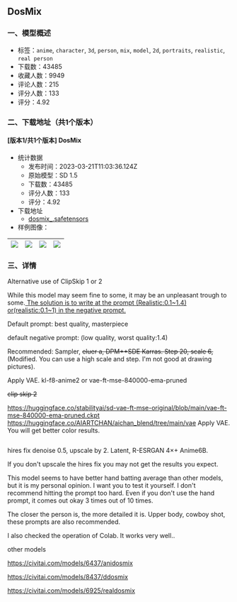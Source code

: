 ## DosMix
### 一、模型概述

- 标签：`anime`, `character`, `3d`, `person`, `mix`, `model`, `2d`, `portraits`, `realistic`, `real person`
- 下载数：43485
- 收藏人数：9949
- 评论人数：215
- 评分人数：133
- 评分：4.92

### 二、下载地址（共1个版本）

#### [版本1/共1个版本] DosMix

- 统计数据
  - 发布时间：2023-03-21T11:03:36.124Z
  - 原始模型：SD 1.5
  - 下载数：43485
  - 评分人数：133
  - 评分：4.92
- 下载地址
  - [dosmix_.safetensors](https://civitai.com/api/download/models/7328)
- 样例图像：

| <img src="https://image.civitai.com/xG1nkqKTMzGDvpLrqFT7WA/ccdff29f-16cd-4f56-0fbc-3a0652c5e500/width=450/67938.jpeg" /> | <img src="https://image.civitai.com/xG1nkqKTMzGDvpLrqFT7WA/f190983d-987d-4a50-3472-2be485e80b00/width=450/68608.jpeg" /> | <img src="https://image.civitai.com/xG1nkqKTMzGDvpLrqFT7WA/5b8537e4-51d2-45b9-ed17-92b5d9e96300/width=450/67935.jpeg" /> | <img src="https://image.civitai.com/xG1nkqKTMzGDvpLrqFT7WA/52decfb2-fc22-4cd1-1416-b9480846d200/width=450/173263.jpeg" /> |
| ---- | ---- | ---- | ---- |


### 三、详情
<p></p><p>Alternative use of ClipSkip 1 or 2</p><p>While this model may seem fine to some, it may be an unpleasant trough to some.<u> The solution is to write at the prompt (Realistic:0.1~1.4) or(realistic:0.1~1) in the negative prompt.</u></p><p></p><p>Default prompt: best quality, masterpiece</p><p>default negative prompt: (low quality, worst quality:1.4)</p><p></p><p></p><p>Recommended: Sampler, <s>eluer a, DPM++SDE Karras. Step 20, scale 6,</s>(Modified. You can use a high scale and step. I'm not good at drawing pictures).</p><p></p><p>Apply VAE. kl-f8-anime2 or vae-ft-mse-840000-ema-pruned</p><p></p><p><s>clip skip 2</s></p><p><a target="_blank" rel="ugc" href="https://huggingface.co/stabilityai/sd-vae-ft-mse-original/blob/main/vae-ft-mse-840000-ema-pruned.ckpt">https://huggingface.co/stabilityai/sd-vae-ft-mse-original/blob/main/vae-ft-mse-840000-ema-pruned.ckpt</a> <a target="_blank" rel="ugc" href="https://huggingface.co/AIARTCHAN/aichan_blend/tree/main/vae">https://huggingface.co/AIARTCHAN/aichan_blend/tree/main/vae</a> Apply VAE. You will get better color results.</p><pre><code></code></pre><p></p><p>hires fix denoise 0.5, upscale by 2. Latent, R-ESRGAN 4×+ Anime6B.</p><p>If you don't upscale the hires fix you may not get the results you expect.</p><p></p><p>This model seems to have better hand batting average than other models, but it is my personal opinion. I want you to test it yourself. I don't recommend hitting the prompt too hard. Even if you don't use the hand prompt, it comes out okay 3 times out of 10 times.</p><p></p><p>The closer the person is, the more detailed it is. Upper body, cowboy shot, these prompts are also recommended.</p><p></p><p>I also checked the operation of Colab. It works very well..</p><p></p><p>other models</p><p><a target="_blank" rel="ugc" href="https://civitai.com/models/6437/anidosmix">https://civitai.com/models/6437/anidosmix</a></p><p><a target="_blank" rel="ugc" href="https://civitai.com/models/8437/ddosmix">https://civitai.com/models/8437/ddosmix</a></p><p><a target="_blank" rel="ugc" href="https://civitai.com/models/6925/realdosmix">https://civitai.com/models/6925/realdosmix</a></p><pre><code></code></pre><p><br /></p><pre><code></code></pre><p><br /></p><pre><code></code></pre>